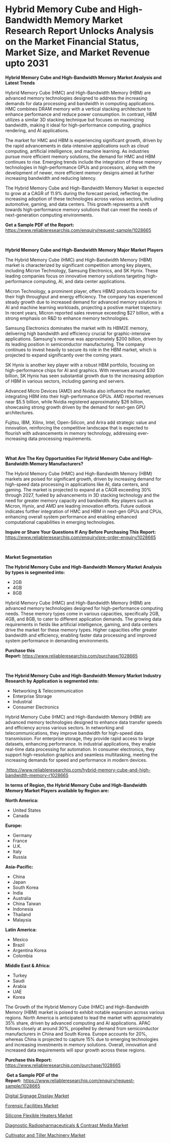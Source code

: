 <p><h1>Hybrid Memory Cube and High-Bandwidth Memory Market Research Report Unlocks Analysis on the Market Financial Status, Market Size, and Market Revenue upto 2031</h1></p><p><strong>Hybrid Memory Cube and High-Bandwidth Memory Market Analysis and Latest Trends</strong></p>
<p><p>Hybrid Memory Cube (HMC) and High-Bandwidth Memory (HBM) are advanced memory technologies designed to address the increasing demands for data processing and bandwidth in computing applications. HMC combines DRAM memory with a vertical stacking architecture to enhance performance and reduce power consumption. In contrast, HBM utilizes a similar 3D stacking technique but focuses on maximizing bandwidth, making it ideal for high-performance computing, graphics rendering, and AI applications.</p><p>The market for HMC and HBM is experiencing significant growth, driven by the rapid advancements in data-intensive applications such as cloud computing, artificial intelligence, and machine learning. As industries pursue more efficient memory solutions, the demand for HMC and HBM continues to rise. Emerging trends include the integration of these memory technologies in high-performance GPUs and processors, along with the development of newer, more efficient memory designs aimed at further increasing bandwidth and reducing latency.</p><p>The Hybrid Memory Cube and High-Bandwidth Memory Market is expected to grow at a CAGR of 11.9% during the forecast period, reflecting the increasing adoption of these technologies across various sectors, including automotive, gaming, and data centers. This growth represents a shift towards high-performance memory solutions that can meet the needs of next-generation computing environments.</p></p>
<p><strong>Get a Sample PDF of the Report:&nbsp;</strong> <a href="https://www.reliableresearchiq.com/enquiry/request-sample/1028665">https://www.reliableresearchiq.com/enquiry/request-sample/1028665</a></p>
<p>&nbsp;</p>
<p><strong>Hybrid Memory Cube and High-Bandwidth Memory Major Market Players</strong></p>
<p><p>The Hybrid Memory Cube (HMC) and High-Bandwidth Memory (HBM) market is characterized by significant competition among key players, including Micron Technology, Samsung Electronics, and SK Hynix. These leading companies focus on innovative memory solutions targeting high-performance computing, AI, and data center applications.</p><p>Micron Technology, a prominent player, offers HBM2 products known for their high throughput and energy efficiency. The company has experienced steady growth due to increased demand for advanced memory solutions in AI and machine learning workloads, projecting a positive market trajectory. In recent years, Micron reported sales revenue exceeding $27 billion, with a strong emphasis on R&D to enhance memory technologies.</p><p>Samsung Electronics dominates the market with its HBM2E memory, delivering high bandwidth and efficiency crucial for graphic-intensive applications. Samsung's revenue was approximately $200 billion, driven by its leading position in semiconductor manufacturing. The company continues to invest heavily to secure its role in the HBM market, which is projected to expand significantly over the coming years.</p><p>SK Hynix is another key player with a robust HBM portfolio, focusing on high-performance chips for AI and graphics. With revenues around $30 billion, SK Hynix has seen substantial growth due to the increasing adoption of HBM in various sectors, including gaming and servers.</p><p>Advanced Micro Devices (AMD) and Nvidia also influence the market, integrating HBM into their high-performance GPUs. AMD reported revenues near $5.5 billion, while Nvidia registered approximately $26 billion, showcasing strong growth driven by the demand for next-gen GPU architectures.</p><p>Fujitsu, IBM, Xilinx, Intel, Open-Silicon, and Arira add strategic value and innovation, reinforcing the competitive landscape that is expected to flourish with advancements in memory technology, addressing ever-increasing data processing requirements.</p></p>
<p>&nbsp;</p>
<p><strong>What Are The Key Opportunities For Hybrid Memory Cube and High-Bandwidth Memory Manufacturers?</strong></p>
<p><p>The Hybrid Memory Cube (HMC) and High-Bandwidth Memory (HBM) markets are poised for significant growth, driven by increasing demand for high-speed data processing in applications like AI, data centers, and gaming. The market is projected to expand at a CAGR exceeding 30% through 2027, fueled by advancements in 3D stacking technology and the need for greater memory capacity and bandwidth. Key players such as Micron, Hynix, and AMD are leading innovation efforts. Future outlook indicates further integration of HMC and HBM in next-gen GPUs and CPUs, enhancing overall system performance and enabling enhanced computational capabilities in emerging technologies.</p></p>
<p><strong>Inquire or Share Your Questions If Any Before Purchasing This Report:</strong> <a href="https://www.reliableresearchiq.com/enquiry/pre-order-enquiry/1028665">https://www.reliableresearchiq.com/enquiry/pre-order-enquiry/1028665</a></p>
<p>&nbsp;</p>
<p><strong>Market Segmentation</strong></p>
<p><strong>The Hybrid Memory Cube and High-Bandwidth Memory Market Analysis by types is segmented into:</strong></p>
<p><ul><li>2GB</li><li>4GB</li><li>8GB</li></ul></p>
<p><p>Hybrid Memory Cube (HMC) and High-Bandwidth Memory (HBM) are advanced memory technologies designed for high-performance computing needs. These memory types come in various capacities, specifically 2GB, 4GB, and 8GB, to cater to different application demands. The growing data requirements in fields like artificial intelligence, gaming, and data centers drive the market for these memory types. Higher capacities offer greater bandwidth and efficiency, enabling faster data processing and improved system performance in demanding environments.</p></p>
<p><strong>Purchase this Report:&nbsp;</strong><a href="https://www.reliableresearchiq.com/purchase/1028665">https://www.reliableresearchiq.com/purchase/1028665</a></p>
<p>&nbsp;</p>
<p><strong>The Hybrid Memory Cube and High-Bandwidth Memory Market Industry Research by Application is segmented into:</strong></p>
<p><ul><li>Networking & Telecommunication</li><li>Enterprise Storage</li><li>Industrial</li><li>Consumer Electronics</li></ul></p>
<p><p>Hybrid Memory Cube (HMC) and High-Bandwidth Memory (HBM) are advanced memory technologies designed to enhance data transfer speeds and efficiency across various sectors. In networking and telecommunications, they improve bandwidth for high-speed data transmission. For enterprise storage, they provide rapid access to large datasets, enhancing performance. In industrial applications, they enable real-time data processing for automation. In consumer electronics, they support high-resolution graphics and seamless multitasking, meeting the increasing demands for speed and performance in modern devices.</p></p>
<p><a href="https://www.reliableresearchiq.com/hybrid-memory-cube-and-high-bandwidth-memory-r1028665">&nbsp;https://www.reliableresearchiq.com/hybrid-memory-cube-and-high-bandwidth-memory-r1028665</a></p>
<p><strong>In terms of Region, the Hybrid Memory Cube and High-Bandwidth Memory Market Players available by Region are:</strong></p>
<p>
    <p> <strong> North America: </strong>
        <ul>
            <li>United States</li>
            <li>Canada</li>
        </ul>
        </p> 
    <p> <strong> Europe: </strong>
        <ul>
            <li>Germany</li>
            <li>France</li>
            <li>U.K.</li>
            <li>Italy</li>
            <li>Russia</li>
        </ul>
        </p> 
    <p> <strong> Asia-Pacific: </strong>
        <ul>
            <li>China</li>
            <li>Japan</li>
            <li>South Korea</li>
            <li>India</li>
            <li>Australia</li>
            <li>China Taiwan</li>
            <li>Indonesia</li>
            <li>Thailand</li>
            <li>Malaysia</li>
        </ul>
        </p> 
    <p> <strong> Latin America: </strong>
        <ul>
            <li>Mexico</li>
            <li>Brazil</li>
            <li>Argentina Korea</li>
            <li>Colombia</li>
        </ul>
        </p> 
    <p> <strong> Middle East & Africa: </strong>
        <ul>
            <li>Turkey</li>
            <li>Saudi</li>
            <li>Arabia</li>
            <li>UAE</li>
            <li>Korea</li>
        </ul>
    </p>
    </p>
<p><p>The Growth of the Hybrid Memory Cube (HMC) and High-Bandwidth Memory (HBM) market is poised to exhibit notable expansion across various regions. North America is anticipated to lead the market with approximately 35% share, driven by advanced computing and AI applications. APAC follows closely at around 30%, propelled by demand from semiconductor manufacturers in China and South Korea. Europe accounts for 20%, whereas China is projected to capture 15% due to emerging technologies and increasing investments in memory solutions. Overall, innovation and increased data requirements will spur growth across these regions.</p></p>
<p><strong>Purchase this Report: </strong><a href="https://www.reliableresearchiq.com/purchase/1028665">https://www.reliableresearchiq.com/purchase/1028665</a></p>
<p>&nbsp;<strong>Get a Sample PDF of the Report:&nbsp;&nbsp;</strong><a href="https://www.reliableresearchiq.com/enquiry/request-sample/1028665">https://www.reliableresearchiq.com/enquiry/request-sample/1028665</a></p>
<p><strong></strong></p>
<p><p><a href="https://www.linkedin.com/pulse/digital-signage-display-market-size-growth-industry-analysis-maovf?trackingId=KSqcSXnGRx%2BNZDZ7yJiYvQ%3D%3D">Digital Signage Display Market</a></p><p><a href="https://www.linkedin.com/pulse/global-forensic-facilities-market-exploring-share-trends-future-rmxte?trackingId=j68ZDUsSSfqxRCTOSpzIbA%3D%3D">Forensic Facilities Market</a></p><p><a href="https://www.linkedin.com/pulse/global-silicone-flexible-heaters-market-opportunities-forecast-46ivf?trackingId=oyXwr%2FLRRtWv9850yWu0Ag%3D%3D">Silicone Flexible Heaters Market</a></p><p><a href="https://medium.com/@duron7928/insights-into-the-diagnostic-radiopharmaceuticals-contrast-media-market-market-players-market-2513688e69f7">Diagnostic Radiopharmaceuticals & Contrast Media Market</a></p><p><a href="https://medium.com/@danibram100_64069/global-cultivator-and-tiller-machinery-market-size-is-expected-to-reach-at-a-cagr-of-9-and-this-78b9c73f406b">Cultivator and Tiller Machinery Market</a></p></p>